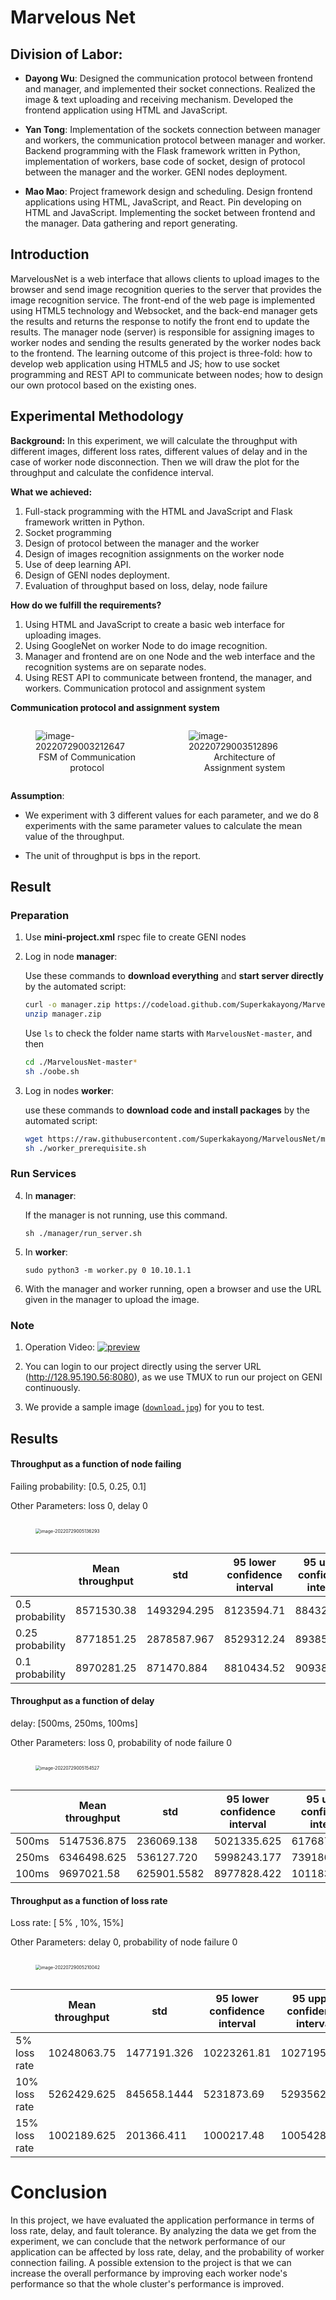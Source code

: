 # Marvelous Net
## Division of Labor:

- **Dayong Wu**: Designed the communication protocol between frontend and manager, and implemented their socket connections. Realized the image & text uploading and receiving mechanism. Developed the frontend application using HTML and JavaScript.

- **Yan Tong**: Implementation of the sockets connection between manager and workers, the communication protocol between manager and worker. Backend programming with the Flask framework written in Python, implementation of workers, base code of socket, design of protocol between the manager and the worker. GENI nodes deployment.

- **Mao Mao**: Project framework design and scheduling. Design frontend applications using HTML, JavaScript, and React. Pin developing on HTML and JavaScript. Implementing the socket between frontend and the manager. Data gathering and report generating.

## Introduction

MarvelousNet is a web interface that allows clients to upload images to the browser and send image recognition queries to the server that provides the image recognition service. The front-end of the web page is implemented using HTML5 technology and Websocket, and the back-end manager gets the results and returns the response to notify the front end to update the results. The manager node (server) is responsible for assigning images to worker nodes and sending the results generated by the worker nodes back to the frontend. The learning outcome of this project is three-fold: how to develop web application using HTML5 and JS; how to use socket programming and REST API to communicate between nodes; how to design our own protocol based on the existing ones.

## Experimental Methodology

**Background:**
In this experiment, we will calculate the throughput with different images, different loss rates, different values of delay and in the case of worker node disconnection. Then we will draw the plot for the throughput and calculate the confidence interval.

**What we achieved:**
1. Full-stack programming with the HTML and JavaScript and Flask framework written in Python.
2. Socket programming 
3. Design of protocol between the manager and the worker 
4. Design of images recognition assignments on the worker node 
5. Use of deep learning API. 
6. Design of GENI nodes deployment. 
7. Evaluation of throughput based on loss, delay, node failure

**How do we fulfill the requirements?**
1. Using HTML and JavaScript to create a basic web interface for uploading images.
2. Using GoogleNet on worker Node to do image recognition.
3. Manager and frontend are on one Node and the web interface and the recognition systems are on separate nodes.
4. Using REST API to communicate between frontend, the manager, and workers.
Communication protocol and assignment system

**Communication protocol and assignment system**

<div style="display: flex">
<figure>
    <img src="README.sources/fsm.png" alt="image-20220729003212647"/>
    <figcaption style="text-align: center;">FSM of Communication protocol</figcaption>
</figure>
<figure>
    <img src="README.sources/architecture.png" alt="image-20220729003512896"/>
    <figcaption style="text-align: center;">Architecture of Assignment system</figcaption>
</figure>
</div>

**Assumption**:

- We experiment with 3 different values for each parameter, and we do 8 experiments with the same parameter values to calculate the mean value of the throughput.

- The unit of throughput is bps in the report.

## Result

### Preparation

1. Use **mini-project.xml** rspec file to create GENI nodes    
2. Log in node **manager**:

   Use these commands to **download everything** and **start server directly** by the automated script:

   ```bash
   curl -o manager.zip https://codeload.github.com/Superkakayong/MarvelousNet/zip/refs/heads/master
   unzip manager.zip
   ```

   Use `ls` to check the folder name starts with `MarvelousNet-master`, and then

   ```bash
   cd ./MarvelousNet-master*
   sh ./oobe.sh
   ```

3. Log in nodes **worker**:   
   
   use these commands to **download code and install packages** by the automated script:
   
   ```bash
   wget https://raw.githubusercontent.com/Superkakayong/MarvelousNet/master/worker/worker_prerequisite.sh
   sh ./worker_prerequisite.sh
   ```

### Run Services

4. In **manager**:

   If the manager is not running, use this command.

   `sh ./manager/run_server.sh`    
5. In **worker**:

   `sudo python3 -m worker.py 0 10.10.1.1`    

6. With the manager and worker running, open a browser and use the URL given in the manager to upload the image.   

### Note   
1. Operation Video: 
[![preview](README.sources/preview.png)](https://drive.google.com/file/d/1IKpR6r3nQ2MJrzjYgmSrdCZ8EPD-4j5E/view?usp=share_link)

2. You can login to our project directly using the server URL (http://128.95.190.56:8080), as we use TMUX to run our project on GENI continuously.

3. We provide a sample image ([`download.jpg`](./download.jpg)) for you to test.


## Results

#### Throughput as a function of node failing

Failing probability: [0.5, 0.25, 0.1]

Other Parameters: loss 0, delay 0

<div style="display: flex">
<figure>
    <img src="README.sources/fail.png" alt="image-20220729005136293" style="zoom:50%;" />
</figure>
</div>

|                 | Mean throughput | std         | 95 lower confidence interval | 95 upper confidence interval |
| --------------- | --------------- | ----------- | ---------------------------- | ---------------------------- |
| 0.5 probability | 8571530.38     | 1493294.295 | 8123594.71                  | 8843256.30                  |
| 0.25 probability | 8771851.25     | 2878587.967 | 8529312.24                  | 8938541.42                  |
| 0.1 probability | 8970281.25     | 871470.884 | 8810434.52                  | 9093854.65                  |

#### Throughput as a function of delay

delay: [500ms, 250ms, 100ms]

Other Parameters: loss 0, probability of node failure 0

<div style="display: flex">
<figure>
    <img src="README.sources/delay.png" alt="image-20220729005154527" style="zoom:50%;" />
</figure>
</div>

|       | Mean throughput | std         | 95 lower confidence interval | 95 upper confidence interval |
| ----- | --------------- | ----------- | ---------------------------- | ---------------------------- |
| 500ms | 5147536.875 | 236069.138 | 5021335.625 | 6176872.017
| 250ms | 6346498.625 | 536127.720 | 5998243.177 | 7391865.517
| 100ms | 9697021.58 | 625901.5582 | 8977828.422 | 10118324.633

#### Throughput as a function of loss rate

Loss rate: [ 5% , 10%, 15%]

Other Parameters: delay 0, probability of node failure 0

<div style="display: flex">
<figure>
    <img src="README.sources/loss.png" alt="image-20220729005210042" style="zoom:50%;" />
</figure>
</div>

|                | Mean throughput | std         | 95 lower confidence interval | 95 upper confidence interval |
| -------------- | --------------- | ----------- | ---------------------------- | ---------------------------- |
| 5% loss  rate | 10248063.75 | 1477191.326 | 10223261.81 | 10271956.25 
| 10% loss  rate | 5262429.625 | 845658.1444 | 5231873.69 | 5293562.125
| 15% loss  rate | 1002189.625 | 201366.411 | 1000217.48  | 1005428.122

# Conclusion

In this project, we have evaluated the application performance in terms of loss rate, delay, and fault tolerance. By analyzing the data we get from the experiment, we can conclude that the network performance of our application can be affected by loss rate, delay, and the probability of worker connection failing. A possible extension to the project is that we can increase the overall performance by improving each worker node's performance so that the whole cluster's performance is improved.
